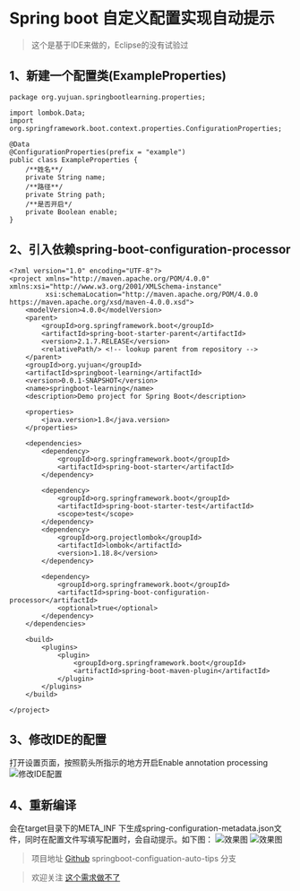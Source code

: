 # Spring boot 自定义配置实现自动提示
> 这个是基于IDE来做的，Eclipse的没有试验过
            
## 1、新建一个配置类(ExampleProperties)
```
package org.yujuan.springbootlearning.properties;

import lombok.Data;
import org.springframework.boot.context.properties.ConfigurationProperties;

@Data
@ConfigurationProperties(prefix = "example")
public class ExampleProperties {
    /**姓名**/
    private String name;
    /**路径**/
    private String path;
    /**是否开启*/
    private Boolean enable;
}
```
## 2、引入依赖spring-boot-configuration-processor
```
<?xml version="1.0" encoding="UTF-8"?>
<project xmlns="http://maven.apache.org/POM/4.0.0" xmlns:xsi="http://www.w3.org/2001/XMLSchema-instance"
         xsi:schemaLocation="http://maven.apache.org/POM/4.0.0 https://maven.apache.org/xsd/maven-4.0.0.xsd">
    <modelVersion>4.0.0</modelVersion>
    <parent>
        <groupId>org.springframework.boot</groupId>
        <artifactId>spring-boot-starter-parent</artifactId>
        <version>2.1.7.RELEASE</version>
        <relativePath/> <!-- lookup parent from repository -->
    </parent>
    <groupId>org.yujuan</groupId>
    <artifactId>springboot-learning</artifactId>
    <version>0.0.1-SNAPSHOT</version>
    <name>springboot-learning</name>
    <description>Demo project for Spring Boot</description>

    <properties>
        <java.version>1.8</java.version>
    </properties>

    <dependencies>
        <dependency>
            <groupId>org.springframework.boot</groupId>
            <artifactId>spring-boot-starter</artifactId>
        </dependency>

        <dependency>
            <groupId>org.springframework.boot</groupId>
            <artifactId>spring-boot-starter-test</artifactId>
            <scope>test</scope>
        </dependency>
        <dependency>
            <groupId>org.projectlombok</groupId>
            <artifactId>lombok</artifactId>
            <version>1.18.8</version>
        </dependency>

        <dependency>
            <groupId>org.springframework.boot</groupId>
            <artifactId>spring-boot-configuration-processor</artifactId>
            <optional>true</optional>
        </dependency>
    </dependencies>

    <build>
        <plugins>
            <plugin>
                <groupId>org.springframework.boot</groupId>
                <artifactId>spring-boot-maven-plugin</artifactId>
            </plugin>
        </plugins>
    </build>

</project>

```
## 3、修改IDE的配置
打开设置页面，按照箭头所指示的地方开启Enable annotation processing
![修改IDE配置](https://i.loli.net/2019/08/22/tiknTcr2md4lfKH.png)

## 4、重新编译
会在target目录下的META_INF 下生成spring-configuration-metadata.json文件，同时在配置文件写填写配置时，会自动提示。如下图：
![效果图](https://i.loli.net/2019/08/22/6YMgcjVyhWpFbEC.png)
![效果图](https://i.loli.net/2019/08/22/xRPbEdrtf86MLa9.png)
            
            
            
> 项目地址 [Github](https://github.com/yujuangithub0805/springboot-learning.git) springboot-configuation-auto-tips 分支

> 欢迎关注 [这个需求做不了](https://www.cnblogs.com/jakaBlog/) 
            
